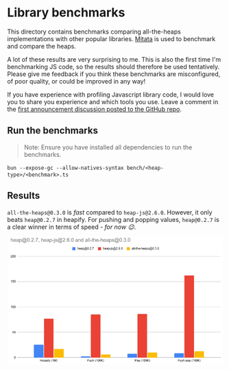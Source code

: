 # Library benchmarks

This directory contains benchmarks comparing all-the-heaps implementations with other popular libraries.
[Mitata](https://github.com/evanwashere/mitata) is used to benchmark and compare the heaps.

A lot of these results are very surprising to me. This is also the first time I'm benchmarking JS code,
so the results should therefore be used tentatively. Please give me feedback if you think these benchmarks
are misconfigured, of poor quality, or could be improved in any way!

If you have experience with profiling Javascript library code, I would love you to share you experience 
and which tools you use. Leave a comment in the
[first announcement discussion posted to the GitHub repo](https://github.com/BeatsuDev/all-the-heaps/discussions/1).

## Run the benchmarks

> Note: Ensure you have installed all dependencies to run the benchmarks.

```
bun --expose-gc --allow-natives-syntax bench/<heap-type>/<benchmark>.ts
```

## Results

`all-the-heaps@0.3.0` is *fast* compared to `heap-js@2.6.0`. However, it only beats `heap@0.2.7` in heapify. For pushing and popping values, `heap@0.2.7` is a clear winner in terms of speed - *for now 😉*.

![Speed comparison for all-the-heaps, heap-js and heap](./assets/overall-comparison.png)
